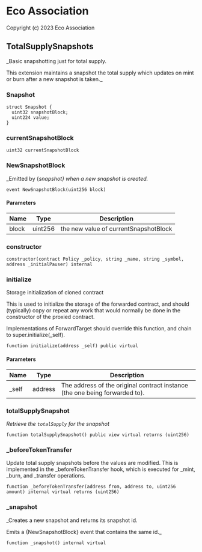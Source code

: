 # Eco Association

Copyright (c) 2023 Eco Association

## TotalSupplySnapshots

_Basic snapshotting just for total supply.

This extension maintains a snapshot the total supply which updates on mint or burn after a new snapshot is taken._

### Snapshot

```solidity
struct Snapshot {
  uint32 snapshotBlock;
  uint224 value;
}
```

### currentSnapshotBlock

```solidity
uint32 currentSnapshotBlock
```

### NewSnapshotBlock

_Emitted by {_snapshot} when a new snapshot is created._

```solidity
event NewSnapshotBlock(uint256 block)
```
#### Parameters

| Name | Type | Description |
| ---- | ---- | ----------- |
| block | uint256 | the new value of currentSnapshotBlock |

### constructor

```solidity
constructor(contract Policy _policy, string _name, string _symbol, address _initialPauser) internal
```

### initialize

Storage initialization of cloned contract

This is used to initialize the storage of the forwarded contract, and
should (typically) copy or repeat any work that would normally be
done in the constructor of the proxied contract.

Implementations of ForwardTarget should override this function,
and chain to super.initialize(_self).

```solidity
function initialize(address _self) public virtual
```
#### Parameters

| Name | Type | Description |
| ---- | ---- | ----------- |
| _self | address | The address of the original contract instance (the one being              forwarded to). |

### totalSupplySnapshot

_Retrieve the `totalSupply` for the snapshot_

```solidity
function totalSupplySnapshot() public view virtual returns (uint256)
```

### _beforeTokenTransfer

Update total supply snapshots before the values are modified. This is implemented
in the _beforeTokenTransfer hook, which is executed for _mint, _burn, and _transfer operations.

```solidity
function _beforeTokenTransfer(address from, address to, uint256 amount) internal virtual returns (uint256)
```

### _snapshot

_Creates a new snapshot and returns its snapshot id.

Emits a {NewSnapshotBlock} event that contains the same id._

```solidity
function _snapshot() internal virtual
```

